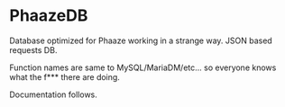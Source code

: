 # PhaazeDB
Database optimized for Phaaze working in a strange way.
JSON based requests DB.

Function names are same to MySQL/MariaDM/etc... so everyone knows what the f*** there are doing.

Documentation follows.
